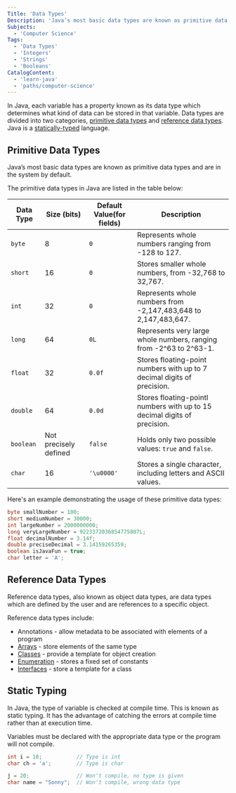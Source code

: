 ```yaml
---
Title: 'Data Types'
Description: 'Java’s most basic data types are known as primitive data types and are in the system by default.'
Subjects:
  - 'Computer Science'
Tags:
  - 'Data Types'
  - 'Integers'
  - 'Strings'
  - 'Booleans'
CatalogContent:
  - 'learn-java'
  - 'paths/computer-science'
---
```


In Java, each variable has a property known as its data type which determines what kind of data can be stored in that variable. Data types are divided into two categories, [primitive data types](#primitive-data-types) and [reference data types](#reference-data-types). Java is a [statically-typed](#static-typing) language.

## Primitive Data Types

Java’s most basic data types are known as primitive data types and are in the system by default.

The primitive data types in Java are listed in the table below:

| Data Type | Size (bits)           | Default Value(for fields) | Description                                                               |
| --------- | --------------------- | ------------------------- | ------------------------------------------------------------------------- |
| `byte`    | 8                     | `0`                         | Represents whole numbers ranging from -128 to 127.                        |
| `short`   | 16                    | `0`                         | Stores smaller whole numbers, from -32,768 to 32,767.                     |
| `int`     | 32                    | `0`                         | Represents whole numbers from -2,147,483,648 to 2,147,483,647.            |
| `long`    | 64                    | `0L`                        | Represents very large whole numbers, ranging from -2^63 to 2^63-1.        |
| `float`   | 32                    | `0.0f`                      | Stores floating-point numbers with up to 7 decimal digits of precision.   |
| `double`  | 64                    | `0.0d`                      | Stores floating-pointl numbers with up to 15 decimal digits of precision. |
| `boolean` | Not precisely defined | `false`                     | Holds only two possible values: `true` and `false`.                            |
| `char`    | 16                    | `'\u0000'`                  | Stores a single character, including letters and ASCII values.                        |

Here's an example demonstrating the usage of these primitive data types:

```java
byte smallNumber = 100;
short mediumNumber = 30000;
int largeNumber = 2000000000;
long veryLargeNumber = 9223372036854775807L;
float decimalNumber = 3.14f;
double preciseDecimal = 3.14159265359;
boolean isJavaFun = true;
char letter = 'A';
```

## Reference Data Types

Reference data types, also known as object data types, are data types which are defined by the user and are references to a specific object.

Reference data types include:

- Annotations - allow metadata to be associated with elements of a program
- [Arrays](https://www.codecademy.com/resources/docs/java/arrays) - store elements of the same type
- [Classes](https://www.codecademy.com/resources/docs/java/classes) - provide a template for object creation
- [Enumeration](https://www.codecademy.com/resources/docs/java/enums) - stores a fixed set of constants
- [Interfaces](https://www.codecademy.com/resources/docs/java/interfaces) - store a template for a class

## Static Typing

In Java, the type of variable is checked at compile time. This is known as static typing. It has the advantage of catching the errors at compile time rather than at execution time.

Variables must be declared with the appropriate data type or the program will not compile.

```java
int i = 10;           // Type is int
char ch = 'a';        // Type is char

j = 20;               // Won't compile, no type is given
char name = "Sonny";  // Won't compile, wrong data type
```
